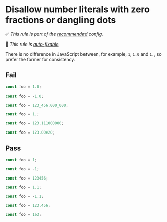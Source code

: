 # Disallow number literals with zero fractions or dangling dots

<!-- Do not manually modify RULE_NOTICE part. Run: `npm run generate-rule-notices` -->
<!-- RULE_NOTICE -->
✅ *This rule is part of the [recommended](https://github.com/sindresorhus/eslint-plugin-unicorn#recommended-config) config.*

🔧 *This rule is [auto-fixable](https://eslint.org/docs/user-guide/command-line-interface#fixing-problems).*
<!-- /RULE_NOTICE -->

There is no difference in JavaScript between, for example, `1`, `1.0` and `1.`, so prefer the former for consistency.

## Fail

```js
const foo = 1.0;
```

```js
const foo = -1.0;
```

```js
const foo = 123_456.000_000;
```

```js
const foo = 1.;
```

```js
const foo = 123.111000000;
```

```js
const foo = 123.00e20;
```

## Pass

```js
const foo = 1;
```

```js
const foo = -1;
```

```js
const foo = 123456;
```

```js
const foo = 1.1;
```

```js
const foo = -1.1;
```

```js
const foo = 123.456;
```

```js
const foo = 1e3;
```
